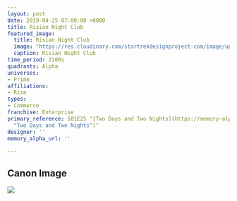 ```yaml
---
layout: post
date: 2019-04-25 07:00:00 +0000
title: Risian Night Club
featured_image:
  title: Risian Night Club
  image: "https://res.cloudinary.com/startrekdesignproject-com/image/upload/v1556228268/RisianNightClub.png"
  caption: Risian Night Club
time_period: 2100s
quadrants: Alpha
universes:
- Prime
affiliations:
- Risa
types:
- Commerce
franchise: Enterprise
primary_reference: S01E25 "[Two Days and Two Nights](https://memory-alpha.fandom.com/wiki/Two_Days_and_Two_Nights
  "Two Days and Two Nights")"
designer: ''
memory_alpha_url: ''

---
```

## Canon Image

![](https://res.cloudinary.com/startrekdesignproject-com/image/upload/v1556228269/RisianNightClub1.jpg)
